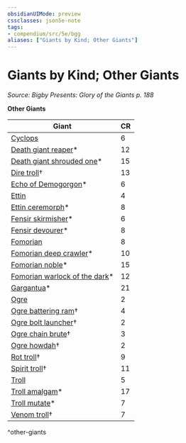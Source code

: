 ```yaml
---
obsidianUIMode: preview
cssclasses: json5e-note
tags:
- compendium/src/5e/bgg
aliases: ["Giants by Kind; Other Giants"]
---
```

# Giants by Kind; Other Giants
*Source: Bigby Presents: Glory of the Giants p. 188* 

**Other Giants**

| Giant | CR |
|-------|----|
| [Cyclops](/Systems/5e/bestiary/giant/cyclops.md) | 6 |
| [Death giant reaper](/Systems/5e/bestiary/giant/death-giant-reaper-bgg.md)* | 12 |
| [Death giant shrouded one](/Systems/5e/bestiary/giant/death-giant-shrouded-one-bgg.md)* | 15 |
| [Dire troll](/Systems/5e/bestiary/giant/dire-troll-mpmm.md)† | 13 |
| [Echo of Demogorgon](/Systems/5e/bestiary/fiend/echo-of-demogorgon-bgg.md)* | 6 |
| [Ettin](/Systems/5e/bestiary/giant/ettin.md) | 4 |
| [Ettin ceremorph](/Systems/5e/bestiary/aberration/ettin-ceremorph-bgg.md)* | 8 |
| [Fensir skirmisher](/Systems/5e/bestiary/giant/fensir-skirmisher-bgg.md)* | 6 |
| [Fensir devourer](/Systems/5e/bestiary/celestial/fensir-devourer-bgg.md)* | 8 |
| [Fomorian](/Systems/5e/bestiary/giant/fomorian.md) | 8 |
| [Fomorian deep crawler](/Systems/5e/bestiary/giant/fomorian-deep-crawler-bgg.md)* | 10 |
| [Fomorian noble](/Systems/5e/bestiary/giant/fomorian-noble-bgg.md)* | 15 |
| [Fomorian warlock of the dark](/Systems/5e/bestiary/giant/fomorian-warlock-of-the-dark-bgg.md)* | 12 |
| [Gargantua](/Systems/5e/bestiary/aberration/gargantua-bgg.md)* | 21 |
| [Ogre](/Systems/5e/bestiary/giant/ogre.md) | 2 |
| [Ogre battering ram](/Systems/5e/bestiary/giant/ogre-battering-ram-mpmm.md)† | 4 |
| [Ogre bolt launcher](/Systems/5e/bestiary/giant/ogre-bolt-launcher-mpmm.md)† | 2 |
| [Ogre chain brute](/Systems/5e/bestiary/giant/ogre-chain-brute-mpmm.md)† | 3 |
| [Ogre howdah](/Systems/5e/bestiary/giant/ogre-howdah-mpmm.md)† | 2 |
| [Rot troll](/Systems/5e/bestiary/giant/rot-troll-mpmm.md)† | 9 |
| [Spirit troll](/Systems/5e/bestiary/giant/spirit-troll-mpmm.md)† | 11 |
| [Troll](/Systems/5e/bestiary/giant/troll.md) | 5 |
| [Troll amalgam](/Systems/5e/bestiary/giant/troll-amalgam-bgg.md)* | 17 |
| [Troll mutate](/Systems/5e/bestiary/giant/troll-mutate-bgg.md)* | 7 |
| [Venom troll](/Systems/5e/bestiary/giant/venom-troll-mpmm.md)† | 7 |
^other-giants